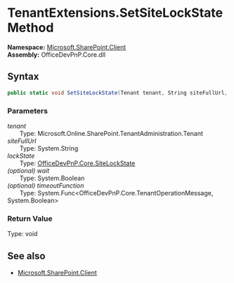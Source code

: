 # TenantExtensions.SetSiteLockState Method  
  

**Namespace:** [Microsoft.SharePoint.Client](Microsoft.SharePoint.Client.md)  
**Assembly:** OfficeDevPnP.Core.dll  
## Syntax
```C#
public static void SetSiteLockState(Tenant tenant, String siteFullUrl, SiteLockState lockState, Boolean wait, Func<TenantOperationMessage, Boolean> timeoutFunction)
```
### Parameters
*tenant*  
&emsp;&emsp;Type: Microsoft.Online.SharePoint.TenantAdministration.Tenant  
*siteFullUrl*  
&emsp;&emsp;Type: System.String  
*lockState*  
&emsp;&emsp;Type: [OfficeDevPnP.Core.SiteLockState](OfficeDevPnP.Core.SiteLockState.md)  
*(optional) wait*  
&emsp;&emsp;Type: System.Boolean  
*(optional) timeoutFunction*  
&emsp;&emsp;Type: System.Func<OfficeDevPnP.Core.TenantOperationMessage, System.Boolean>  
### Return Value
Type: void  

## See also
- [Microsoft.SharePoint.Client](Microsoft.SharePoint.Client.md)

